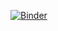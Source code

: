 [![Binder](https://mybinder.org/badge_logo.svg)](https://mybinder.org/v2/gh/chenel/kitchen-sink/master?labpath=RiddlerPlayoff.ipynb)